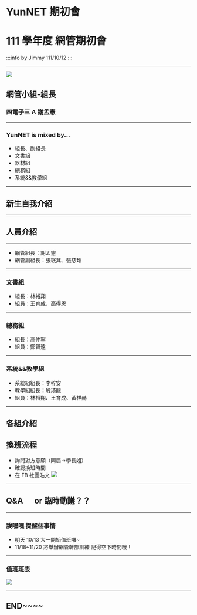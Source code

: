 # YunNET 期初會

# 111 學年度 網管期初會

:::info
by Jimmy 111/10/12
:::

---

![](https://i.imgur.com/H04eaWm.jpg)

## 網管小組-組長

### 四電子三 A 謝孟憲

---

### YunNET is mixed by...

- 組長、副組長
- 文書組
- 器材組
- 總務組
- 系統&&教學組

---

## 新生自我介紹

---

## 人員介紹

---

- 網管組長：謝孟憲
- 網管副組長：張珉萁、張慈玲

---

### 文書組

- 組長：林裕翔
- 組員：王育成、高得恩

---

### 總務組

- 組長：高仲寧
- 組員：鄭智遠

---

### 系統&&教學組

- 系統組組長：李梓安
- 教學組組長：殷琦龍
- 組員：林裕翔、王育成、黃祥赫

---

## 各組介紹

## 換班流程

- 詢問對方意願（同屆->學長姐）
- 確認換班時間
- 在 FB 社團貼文
  ![](https://i.imgur.com/EJRMM7r.png)

---

## Q&A 　 or 臨時動議？？

---

### 誒嘿嘿 提醒個事情

- 明天 10/13 大一開始值班囉~
- 11/18~11/20 將舉辦網管幹部訓練
  記得空下時間哦！

---

### 值班班表

![](https://i.imgur.com/XOoNVhZ.png)

---

## END~~~~
